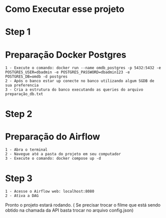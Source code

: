 # Como Executar esse projeto

# Step 1
# Preparação Docker Postgres
    1 - Execute o comando: docker run --name omdb_postgres -p 5432:5432 -e POSTGRES_USER=dbadmin -e POSTGRES_PASSWORD=dbadmin123 -e POSTGRES_DB=omdb -d postgres
    2 - Após o banco estar up conecte no banco utilizando algum SGDB de sua preferencia
    3 - Cria a estrutura do banco executando as queries do arquivo preparação_db.txt

# Step 2
# Preparação do Airflow
    1 - Abra o terminal
    2 - Navegue até a pasta do projeto em seu computador
    3 - Execute o comando: docker compose up -d


# Step 3
    1 - Acesse o Airflow web: localhost:8080
    2 - Ativa a DAG 

Pronto o projeto estará rodando. ( Se precisar trocar o filme que está sendo obtido na chamada da API basta trocar no arquivo config.json)
